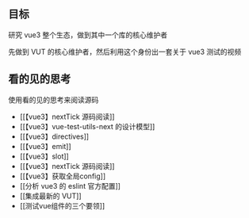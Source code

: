 ## 目标

研究 vue3 整个生态，做到其中一个库的核心维护者

先做到 VUT 的核心维护者，然后利用这个身份出一套关于 vue3 测试的视频

## 看的见的思考
使用看的见的思考来阅读源码

- [[【vue3】nextTick 源码阅读]]
- [[【vue3】vue-test-utils-next 的设计模型]]  
- [[【vue3】directives]]
- [[【vue3】emit]]
- [[【vue3】slot]]
- [[【vue3】nextTick 源码阅读]]
- [[【vue3】获取全局config]]
- [[分析 vue3 的 eslint 官方配置]]
- [[集成最新的 VUT]]
- [[测试vue组件的三个要领]]


